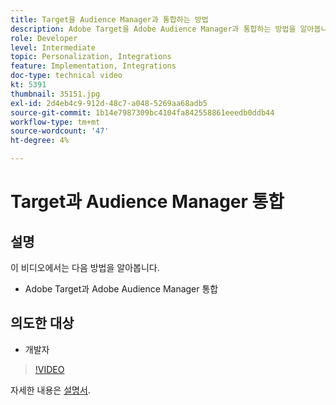 ```yaml
---
title: Target을 Audience Manager과 통합하는 방법
description: Adobe Target을 Adobe Audience Manager과 통합하는 방법을 알아봅니다.
role: Developer
level: Intermediate
topic: Personalization, Integrations
feature: Implementation, Integrations
doc-type: technical video
kt: 5391
thumbnail: 35151.jpg
exl-id: 2d4eb4c9-912d-48c7-a048-5269aa68adb5
source-git-commit: 1b14e7987309bc4104fa842558861eeedb0ddb44
workflow-type: tm+mt
source-wordcount: '47'
ht-degree: 4%

---
```


# Target과 Audience Manager 통합

## 설명

이 비디오에서는 다음 방법을 알아봅니다.

* Adobe Target과 Adobe Audience Manager 통합

## 의도한 대상

* 개발자

>[!VIDEO](https://video.tv.adobe.com/v/35151/?quality=12)

자세한 내용은 [설명서](https://experienceleague.adobe.com/docs/audience-manager/user-guide/implementation-integration-guides/integration-other-solutions/aam-target-integration.html?lang=en).
